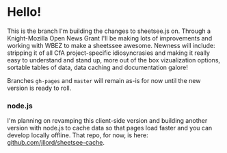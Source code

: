 # Hello! 

This is the branch I'm building the changes to sheetsee.js on. Through a Knight-Mozilla Open News Grant I'll be making lots of improvements and working with WBEZ to make a sheetssee awesome. Newness will include: stripping it of all CfA project-specific idiosyncrasies and making it really easy to understand and stand up, more out of the box vizualization options, sortable tables of data, data caching and documentation galore!

Branches `gh-pages` and `master` will remain as-is for now until the new version is ready to roll. 

### node.js

I'm planning on revamping this client-side version and building another version with node.js to cache data so that pages load faster and you can develop locally offline. That repo, for now, is here: [github.com/jllord/sheetsee-cache](http://www.github.com/jllord/sheetsee-cache).

